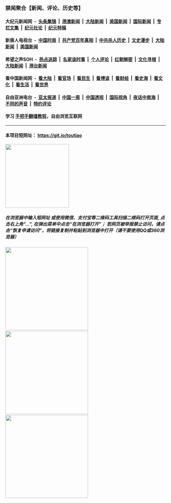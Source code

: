 ### 禁闻聚合【新闻、评论、历史等】

#### 大纪元新闻网 &nbsp;-&nbsp; [头条集锦](indexes/E头条集锦.md?t=02051822) &nbsp;|&nbsp; [港澳新闻](indexes/E港澳新闻.md?t=02051822)  &nbsp;|&nbsp; [大陆新闻](indexes/E大陆新闻.md?t=02051822) &nbsp;|&nbsp; [美国新闻](indexes/E美国新闻.md?t=02051822) &nbsp;|&nbsp; [国际新闻](indexes/E国际新闻.md?t=02051822) &nbsp;|&nbsp; [专栏文集](indexes/E专栏文集.md?t=02051822) &nbsp;|&nbsp; [纪元社论](indexes/E纪元社论.md?t=02051822) &nbsp;|&nbsp; [纪元特稿](indexes/E纪元特稿.md?t=02051822) 

#### 新唐人电视台 &nbsp;-&nbsp; [中国时局](indexes/N中国时局.md?t=02051822) &nbsp;|&nbsp; [共产党百年真相](indexes/N共产党百年真相.md?t=02051822) &nbsp;|&nbsp; [中共杀人历史](indexes/N中共杀人历史.md?t=02051822) &nbsp;|&nbsp; [文史漫步](indexes/N文史漫步.md?t=02051822) &nbsp;|&nbsp; [大陆新闻](indexes/N大陆新闻.md?t=02051822) &nbsp;|&nbsp; [美国新闻](indexes/N美国新闻.md?t=02051822)

#### 希望之声SOH &nbsp;-&nbsp; [热点追踪](indexes/H热点追踪.md?t=02051822) &nbsp;|&nbsp; [名家谈时事](indexes/H名家谈时事.md?t=02051822) &nbsp;|&nbsp; [个人评论](indexes/H个人评论.md?t=02051822)  &nbsp;|&nbsp; [红朝解密](indexes/H红朝解密.md?t=02051822) &nbsp;|&nbsp; [文化寻根](indexes/H文化寻根.md?t=02051822) &nbsp;|&nbsp; [大陆新闻](indexes/H大陆新闻.md?t=02051822) &nbsp;|&nbsp; [港台新闻](indexes/H港台新闻.md?t=02051822)

#### 看中国新闻网 &nbsp;-&nbsp; [看大陆](indexes/S看大陆.md?t=02051822) &nbsp;|&nbsp; [看官场](indexes/S看官场.md?t=02051822) &nbsp;|&nbsp; [看民生](indexes/S看民生.md?t=02051822)  &nbsp;|&nbsp; [看博谈](indexes/S看博谈.md?t=02051822) &nbsp;|&nbsp; [看财经](indexes/S看财经.md?t=02051822) &nbsp;|&nbsp; [看史海](indexes/S看史海.md?t=02051822) &nbsp;|&nbsp; [看文化](indexes/S看文化.md?t=02051822) &nbsp;|&nbsp; [看生活](indexes/S看生活.md?t=02051822) &nbsp;|&nbsp; [看世界](indexes/S看世界.md?t=02051822)

#### 自由亚洲电台 &nbsp;-&nbsp; [亚太报道](indexes/R亚太报道.md?t=02051822) &nbsp;|&nbsp; [中国一周](indexes/R中国一周.md?t=02051822) &nbsp;|&nbsp; [中国透视](indexes/R中国透视.md?t=02051822)  &nbsp;|&nbsp; [国际视角](indexes/R国际视角.md?t=02051822) &nbsp;|&nbsp; [夜话中南海](indexes/R夜话中南海.md?t=02051822) &nbsp;|&nbsp; [不同的声音](indexes/R不同的声音.md?t=02051822) &nbsp;|&nbsp; [特约评论](indexes/R特约评论.md?t=02051822)

#### 学习 [手把手翻墙教程](https://github.com/gfw-breaker/guides/wiki)，自由浏览互联网

----

#### 本项目短网址： https://git.io/toutiao
<img src="https://raw.githubusercontent.com/gfw-breaker/banned-news/master/scripts/img/qr.png" width="200px"/>  

##### 在浏览器中输入短网址 或使用微信、支付宝等二维码工具扫描二维码打开页面, 点击右上角"...", 在弹出菜单中点击“在浏览器打开”； 若网页被举报禁止访问，请点击“恢复申请访问”，将链接复制并粘贴到浏览器中打开（请不要使用QQ或360浏览器）

<img src="https://raw.githubusercontent.com/gfw-breaker/banned-news/master/scripts/img/1.png" width="260px"/> &nbsp; <img src="https://raw.githubusercontent.com/gfw-breaker/banned-news/master/scripts/img/2.png" width="260px"/> &nbsp; <img src="https://raw.githubusercontent.com/gfw-breaker/banned-news/master/scripts/img/3.png" width="260px"/>
